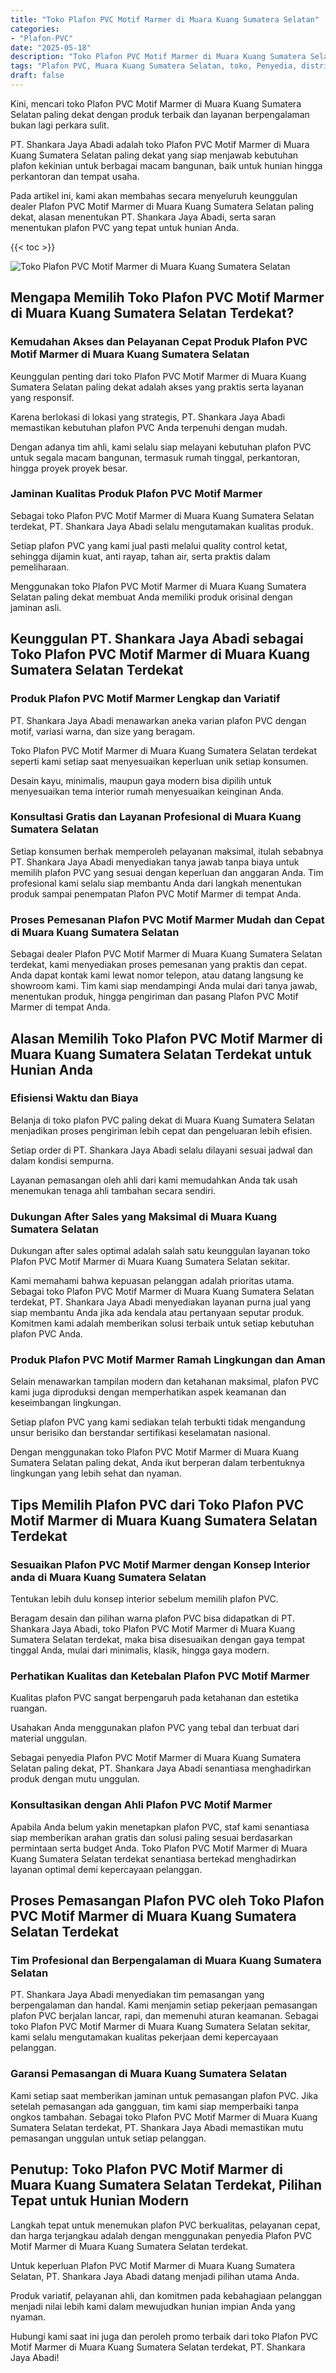 ```yaml
---
title: "Toko Plafon PVC Motif Marmer di Muara Kuang Sumatera Selatan"
categories: 
- "Plafon-PVC"
date: "2025-05-18"
description: "Toko Plafon PVC Motif Marmer di Muara Kuang Sumatera Selatan bagi tempat tinggal, perkantoran, serta toko. Material unggulan, beragam motif, pilihan warna elegan, dengan jasa pemasangan oleh teknisi berpengalaman dan garansi resmi!|Servis penyediaan Plafon PVC Motif Marmer di Muara Kuang Sumatera Selatan bagi keperluan tempat tinggal, office, maupun ritel, dengan plafon berkualitas dan instalasi oleh tenaga ahli berpengalaman dan garansi resmi.|Solusi Plafon PVC Motif Marmer di Muara Kuang Sumatera Selatan yang terbukti bagi rumah, office, dan gerai, bersama produk unggulan dan instalasi oleh tim ahli serta kepastian resmi.|Penjualan Plafon PVC Motif Marmer di Muara Kuang Sumatera Selatan untuk rumah, kantor, serta ritel, dengan plafon unggulan dan pemasangan dikerjakan oleh tim profesional, dilengkapi beserta garansi resmi.}"
tags: "Plafon PVC, Muara Kuang Sumatera Selatan, toko, Penyedia, distributor"
draft: false
---
```


Kini, mencari toko Plafon PVC Motif Marmer di Muara Kuang Sumatera Selatan paling dekat dengan produk terbaik dan layanan berpengalaman bukan lagi perkara sulit.

PT. Shankara Jaya Abadi adalah toko Plafon PVC Motif Marmer di Muara Kuang Sumatera Selatan paling dekat yang siap menjawab kebutuhan plafon kekinian untuk berbagai macam bangunan, baik untuk hunian hingga perkantoran dan tempat usaha.

Pada artikel ini, kami akan membahas secara menyeluruh keunggulan dealer Plafon PVC Motif Marmer di Muara Kuang Sumatera Selatan paling dekat, alasan menentukan PT. Shankara Jaya Abadi, serta saran menentukan plafon PVC yang tepat untuk hunian Anda.

{{< toc >}}

![Toko Plafon PVC Motif Marmer di Muara Kuang Sumatera Selatan](/images/Plafon-PVC/Toko-Plafon-PVC-Motif-Marmer-di-Muara-Kuang-Sumatera-Selatan.png)


## Mengapa Memilih Toko Plafon PVC Motif Marmer di Muara Kuang Sumatera Selatan Terdekat?

### Kemudahan Akses dan Pelayanan Cepat Produk Plafon PVC Motif Marmer di Muara Kuang Sumatera Selatan

Keunggulan penting dari toko Plafon PVC Motif Marmer di Muara Kuang Sumatera Selatan paling dekat adalah akses yang praktis serta layanan yang responsif.

Karena berlokasi di lokasi yang strategis, PT. Shankara Jaya Abadi memastikan kebutuhan plafon PVC Anda terpenuhi dengan mudah.

Dengan adanya tim ahli, kami selalu siap melayani kebutuhan plafon PVC untuk segala macam bangunan, termasuk rumah tinggal, perkantoran, hingga proyek proyek besar.

### Jaminan Kualitas Produk Plafon PVC Motif Marmer

Sebagai toko Plafon PVC Motif Marmer di Muara Kuang Sumatera Selatan terdekat, PT. Shankara Jaya Abadi selalu mengutamakan kualitas produk.

Setiap plafon PVC yang kami jual pasti melalui quality control ketat, sehingga dijamin kuat, anti rayap, tahan air, serta praktis dalam pemeliharaan.

Menggunakan toko Plafon PVC Motif Marmer di Muara Kuang Sumatera Selatan paling dekat membuat Anda memiliki produk orisinal dengan jaminan asli.

## Keunggulan PT. Shankara Jaya Abadi sebagai Toko Plafon PVC Motif Marmer di Muara Kuang Sumatera Selatan Terdekat

### Produk Plafon PVC Motif Marmer Lengkap dan Variatif

PT. Shankara Jaya Abadi menawarkan aneka varian plafon PVC dengan motif, variasi warna, dan size yang beragam.

Toko Plafon PVC Motif Marmer di Muara Kuang Sumatera Selatan terdekat seperti kami setiap saat menyesuaikan keperluan unik setiap konsumen.

Desain kayu, minimalis, maupun gaya modern bisa dipilih untuk menyesuaikan tema interior rumah menyesuaikan keinginan Anda.

### Konsultasi Gratis dan Layanan Profesional di Muara Kuang Sumatera Selatan

Setiap konsumen berhak memperoleh pelayanan maksimal, itulah sebabnya PT. Shankara Jaya Abadi menyediakan tanya jawab tanpa biaya untuk memilih plafon PVC yang sesuai dengan keperluan dan anggaran Anda. Tim profesional kami selalu siap membantu Anda dari langkah menentukan produk sampai penempatan Plafon PVC Motif Marmer di tempat Anda.

### Proses Pemesanan Plafon PVC Motif Marmer Mudah dan Cepat di Muara Kuang Sumatera Selatan

Sebagai dealer Plafon PVC Motif Marmer di Muara Kuang Sumatera Selatan terdekat, kami menyediakan proses pemesanan yang praktis dan cepat. Anda dapat kontak kami lewat nomor telepon, atau datang langsung ke showroom kami. Tim kami siap mendampingi Anda mulai dari tanya jawab, menentukan produk, hingga pengiriman dan pasang Plafon PVC Motif Marmer di tempat Anda.

## Alasan Memilih Toko Plafon PVC Motif Marmer di Muara Kuang Sumatera Selatan Terdekat untuk Hunian Anda

### Efisiensi Waktu dan Biaya

Belanja di toko plafon PVC paling dekat di Muara Kuang Sumatera Selatan menjadikan proses pengiriman lebih cepat dan pengeluaran lebih efisien.

Setiap order di PT. Shankara Jaya Abadi selalu dilayani sesuai jadwal dan dalam kondisi sempurna.

Layanan pemasangan oleh ahli dari kami memudahkan Anda tak usah menemukan tenaga ahli tambahan secara sendiri.

### Dukungan After Sales yang Maksimal di Muara Kuang Sumatera Selatan

Dukungan after sales optimal adalah salah satu keunggulan layanan toko Plafon PVC Motif Marmer di Muara Kuang Sumatera Selatan sekitar.

Kami memahami bahwa kepuasan pelanggan adalah prioritas utama. Sebagai toko Plafon PVC Motif Marmer di Muara Kuang Sumatera Selatan terdekat, PT. Shankara Jaya Abadi menyediakan layanan purna jual yang siap membantu Anda jika ada kendala atau pertanyaan seputar produk. Komitmen kami adalah memberikan solusi terbaik untuk setiap kebutuhan plafon PVC Anda.

### Produk Plafon PVC Motif Marmer Ramah Lingkungan dan Aman

Selain menawarkan tampilan modern dan ketahanan maksimal, plafon PVC kami juga diproduksi dengan memperhatikan aspek keamanan dan keseimbangan lingkungan.

Setiap plafon PVC yang kami sediakan telah terbukti tidak mengandung unsur berisiko dan berstandar sertifikasi keselamatan nasional.

Dengan menggunakan toko Plafon PVC Motif Marmer di Muara Kuang Sumatera Selatan paling dekat, Anda ikut berperan dalam terbentuknya lingkungan yang lebih sehat dan nyaman.

## Tips Memilih Plafon PVC dari Toko Plafon PVC Motif Marmer di Muara Kuang Sumatera Selatan Terdekat

### Sesuaikan Plafon PVC Motif Marmer dengan Konsep Interior anda di Muara Kuang Sumatera Selatan

Tentukan lebih dulu konsep interior sebelum memilih plafon PVC.

Beragam desain dan pilihan warna plafon PVC bisa didapatkan di PT. Shankara Jaya Abadi, toko Plafon PVC Motif Marmer di Muara Kuang Sumatera Selatan terdekat, maka bisa disesuaikan dengan gaya tempat tinggal Anda, mulai dari minimalis, klasik, hingga gaya modern.

### Perhatikan Kualitas dan Ketebalan Plafon PVC Motif Marmer

Kualitas plafon PVC sangat berpengaruh pada ketahanan dan estetika ruangan.

Usahakan Anda menggunakan plafon PVC yang tebal dan terbuat dari material unggulan.

Sebagai penyedia Plafon PVC Motif Marmer di Muara Kuang Sumatera Selatan paling dekat, PT. Shankara Jaya Abadi senantiasa menghadirkan produk dengan mutu unggulan.

### Konsultasikan dengan Ahli Plafon PVC Motif Marmer

Apabila Anda belum yakin menetapkan plafon PVC, staf kami senantiasa siap memberikan arahan gratis dan solusi paling sesuai berdasarkan permintaan serta budget Anda. Toko Plafon PVC Motif Marmer di Muara Kuang Sumatera Selatan terdekat senantiasa bertekad menghadirkan layanan optimal demi kepercayaan pelanggan.

## Proses Pemasangan Plafon PVC oleh Toko Plafon PVC Motif Marmer di Muara Kuang Sumatera Selatan Terdekat

### Tim Profesional dan Berpengalaman di Muara Kuang Sumatera Selatan

PT. Shankara Jaya Abadi menyediakan tim pemasangan yang berpengalaman dan handal. Kami menjamin setiap pekerjaan pemasangan plafon PVC berjalan lancar, rapi, dan memenuhi aturan keamanan. Sebagai toko Plafon PVC Motif Marmer di Muara Kuang Sumatera Selatan sekitar, kami selalu mengutamakan kualitas pekerjaan demi kepercayaan pelanggan.

### Garansi Pemasangan di Muara Kuang Sumatera Selatan

Kami setiap saat memberikan jaminan untuk pemasangan plafon PVC. Jika setelah pemasangan ada gangguan, tim kami siap memperbaiki tanpa ongkos tambahan. Sebagai toko Plafon PVC Motif Marmer di Muara Kuang Sumatera Selatan terdekat, PT. Shankara Jaya Abadi memastikan mutu pemasangan unggulan untuk setiap pelanggan.

## Penutup: Toko Plafon PVC Motif Marmer di Muara Kuang Sumatera Selatan Terdekat, Pilihan Tepat untuk Hunian Modern

Langkah tepat untuk menemukan plafon PVC berkualitas, pelayanan cepat, dan harga terjangkau adalah dengan menggunakan penyedia Plafon PVC Motif Marmer di Muara Kuang Sumatera Selatan terdekat.

Untuk keperluan Plafon PVC Motif Marmer di Muara Kuang Sumatera Selatan, PT. Shankara Jaya Abadi datang menjadi pilihan utama Anda.

Produk variatif, pelayanan ahli, dan komitmen pada kebahagiaan pelanggan menjadi nilai lebih kami dalam mewujudkan hunian impian Anda yang nyaman.

Hubungi kami saat ini juga dan peroleh promo terbaik dari toko Plafon PVC Motif Marmer di Muara Kuang Sumatera Selatan terdekat, PT. Shankara Jaya Abadi!